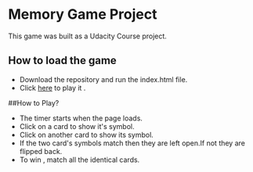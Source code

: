 # Memory Game Project
This game was built as a Udacity Course project.

## How to load the game
  * Download the repository and run the index.html file.
  * Click [here]() to play it .

##How to Play?
  * The timer starts when the page loads.
  * Click on a card to show it's symbol.
  * Click on another card to show its symbol.
  * If the two card's symbols match then they are left open.If not they are flipped back.
  * To win , match all the identical cards.
